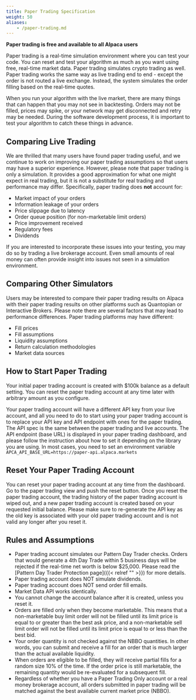 ```yaml
---
title: Paper Trading Specification
weight: 50
aliases:
    - /paper-trading.md
---
```


**Paper trading is free and available to all Alpaca users**

Paper trading is a real-time simulation environment where you can test
your code. You can reset and test your algorithm as much as you want using
free, real-time market data. Paper trading simulates crypto trading as well. Paper trading works the same way as live trading end to end - except the order is not routed a live exchange. Instead, the system simulates the order filling based on the real-time
quotes.

When you run your algorithm with the live market, there are many
things that can happen that you may not see in backtesting.  Orders
may not be filled, prices may spike, or your network may get
disconnected and retry may be needed. During the software development
process, it is important to test your algorithm to catch these things
in advance.

## Comparing Live Trading

We are thrilled that many users have found paper trading useful, and we continue
to work on improving our paper trading assumptions so that users may have a
superior experience. However, please note that paper trading is only a simulation.
It provides a good approximation for what one might expect in real trading, but it is
not a substitute for real trading and performance may differ. Specifically,
paper trading does **not** account for:

* Market impact of your orders
* Information leakage of your orders
* Price slippage due to latency
* Order queue position (for non-marketable limit orders)
* Price improvement received
* Regulatory fees
* Dividends

If you are interested to incorporate these issues into your testing, you may
do so by trading a live brokerage account. Even small amounts of real
money can often provide insight into issues not seen in a simulation environment.

## Comparing Other Simulators

Users may be interested to compare their paper trading results on Alpaca with
their paper trading results on other platforms such as Quantopian or Interactive Brokers.
Please note there are several factors that may lead to performance differences. Paper
trading platforms may have different:

* Fill prices
* Fill assumptions
* Liquidity assumptions
* Return calculation methodologies
* Market data sources

## How to Start Paper Trading
Your initial paper trading account is created with $100k balance as
a default setting. You can reset the paper trading account at any
time later with arbitrary amount as you configure.

Your paper trading account will have a different API key from your live
account, and all you need to do to start using your paper trading account
is to replace your API key and API endpoint with ones for the paper trading.
The API spec is the same between the paper trading and live accounts.
The API endpoint (base URL) is displayed in your paper trading dashboard,
and please follow the instruction about how to set it depending on the
library you are using. In most cases, you need to set an environment variable
`APCA_API_BASE_URL=https://paper-api.alpaca.markets`

## Reset Your Paper Trading Account
You can reset your paper trading account at any time from the dashboard.
Go to the paper trading view and push the reset button.  Once you reset
the paper trading account, the trading history of the paper trading account
is wiped out, and a new paper trading account is created based on your
requested initial balance. Please make sure to re-generate the API key
as the old key is associated with your old paper trading account and is not
valid any longer after you reset it.

## Rules and Assumptions
- Paper trading account simulates our Pattern Day Trader checks. Orders
  that would generate a 4th Day Trade within 5 business days will be rejected
  if the real-time net worth is below $25,000. Please read the
  [Pattern Day Trader Protection page]({{< relref "" >}}) for more details.
- Paper trading account does NOT simulate dividends.
- Paper trading account does NOT send order fill emails.
- Market Data API works identically.
- You cannot change the account balance after it is created, unless you reset it.
- Orders are filled only when they become marketable. This means that a non-marketable buy limit order
will not be filled until its limit price is equal to or greater than the best ask price,
and a non-marketable sell limit order will not be filled until its limit price is equal to or less than
the best bid.
- Your order quantity is not checked against the NBBO quantities. In other words, you can submit and receive
a fill for an order that is much larger than the actual available liquidity.
- When orders are eligible to be filled, they will receive partial fills for a random size 10% of the time. If
the order price is still marketable, the remaining quantity would be re-evaluated for a subsequent fill.
- Regardless of whether you have a Paper Trading Only account or a real money brokerage account,
all orders submitted in paper trading will be matched against the best available current market price (NBBO).  
